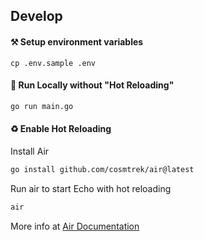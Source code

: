 ## Develop

#### ⚒️ Setup environment variables
```bach
cp .env.sample .env
```

#### 🏃 Run Locally without "Hot Reloading"
```bash
go run main.go
```

#### ♻️  Enable Hot Reloading
Install Air
```bash
go install github.com/cosmtrek/air@latest
```
Run air to start Echo with hot reloading
```bash
air 
```
More info at
[Air Documentation](https://github.com/cosmtrek/air)
